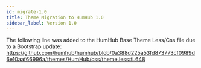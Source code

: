 ```yaml
---
id: migrate-1.0
title: Theme Migration to HumHub 1.0
sidebar_label: Version 1.0
---
```


The following line was added to the HumHub Base Theme Less/Css file due to a Bootstrap update:
https://github.com/humhub/humhub/blob/0a388d225a53fd873773cf0989d6e10aaf66996a/themes/HumHub/css/theme.less#L648

